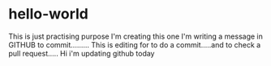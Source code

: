 # hello-world
This is just practising purpose I'm creating this one
I'm writing  a message in GITHUB to commit.........
This is editing for to do a commit.....and to check a pull request.....
Hi i'm updating  github today
